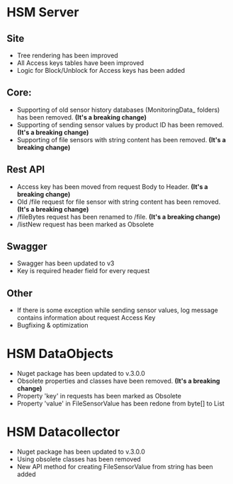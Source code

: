 # HSM Server

## Site

* Tree rendering has been improved
* All Access keys tables have been improved
* Logic for Block/Unblock for Access keys has been added

## Core:

* Supporting of old sensor history databases (MonitoringData_ folders) has been removed. **(It's a breaking change)**
* Supporting of sending sensor values by product ID has been removed. **(It's a breaking change)**
* Supporting of file sensors with string content has been removed. **(It's a breaking change)**

## Rest API

* Access key has been moved from request Body to Header. **(It's a breaking change)**
* Old /file request for file sensor with string content has been removed. **(It's a breaking change)**
* /fileBytes request has been renamed to /file. **(It's a breaking change)**
* /listNew request has been marked as Obsolete

## Swagger

* Swagger has been updated to v3
* Key is required header field for every request

## Other

* If there is some exception while sending sensor values, log message contains information about request Access Key
* Bugfixing & optimization

# HSM DataObjects

* Nuget package has been updated to v.3.0.0
* Obsolete properties and classes have been removed. **(It's a breaking change)**
* Property 'key' in requests has been marked as Obsolete
* Property 'value' in FileSensorValue has been redone from byte[] to List<byte>

# HSM Datacollector

* Nuget package has been updated to v.3.0.0
* Using obsolete classes has been removed
* New API method for creating FileSensorValue from string has been added